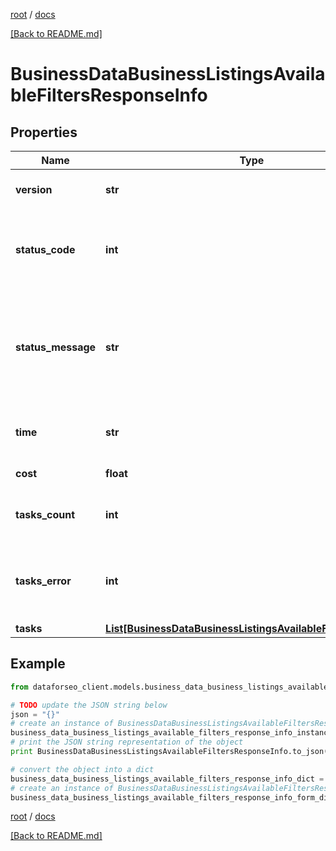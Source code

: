 [root](./../ "root") / [docs](./ "docs")

[[Back to README.md]](./../README.md "[Back to README.md]")

# BusinessDataBusinessListingsAvailableFiltersResponseInfo

## Properties

Name | Type | Description | Notes
------------ | ------------- | ------------- | -------------
**version** | **str** | the current version of the API | [optional]
**status_code** | **int** | general status code you can find the full list of the response codes here | [optional]
**status_message** | **str** | general informational message you can find the full list of general informational messages here | [optional]
**time** | **str** | total execution time, seconds | [optional]
**cost** | **float** | total tasks cost, USD | [optional]
**tasks_count** | **int** | the number of tasks in the tasks array | [optional]
**tasks_error** | **int** | the number of tasks in the tasks array returned with an error | [optional]
**tasks** | [**List[BusinessDataBusinessListingsAvailableFiltersTaskInfo]**](BusinessDataBusinessListingsAvailableFiltersTaskInfo.md) |  | [optional]

## Example

```python
from dataforseo_client.models.business_data_business_listings_available_filters_response_info import BusinessDataBusinessListingsAvailableFiltersResponseInfo

# TODO update the JSON string below
json = "{}"
# create an instance of BusinessDataBusinessListingsAvailableFiltersResponseInfo from a JSON string
business_data_business_listings_available_filters_response_info_instance = BusinessDataBusinessListingsAvailableFiltersResponseInfo.from_json(json)
# print the JSON string representation of the object
print BusinessDataBusinessListingsAvailableFiltersResponseInfo.to_json()

# convert the object into a dict
business_data_business_listings_available_filters_response_info_dict = business_data_business_listings_available_filters_response_info_instance.to_dict()
# create an instance of BusinessDataBusinessListingsAvailableFiltersResponseInfo from a dict
business_data_business_listings_available_filters_response_info_form_dict = business_data_business_listings_available_filters_response_info.from_dict(business_data_business_listings_available_filters_response_info_dict)
```

  

[root](./../ "root") / [docs](./ "docs")

[[Back to README.md]](./../README.md "[Back to README.md]")